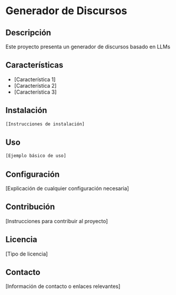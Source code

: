 # Generador de Discursos

## Descripción
Este proyecto presenta un generador de discursos basado en LLMs
## Características
- [Característica 1]
- [Característica 2]
- [Característica 3]

## Instalación
```bash
[Instrucciones de instalación]
```

## Uso
```python
[Ejemplo básico de uso]
```

## Configuración
[Explicación de cualquier configuración necesaria]

## Contribución
[Instrucciones para contribuir al proyecto]

## Licencia
[Tipo de licencia]

## Contacto
[Información de contacto o enlaces relevantes]